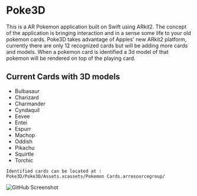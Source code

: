 # Poke3D
This is a AR Pokemon application built on Swift using ARkit2. The concept of the application is bringing interaction and
in a sense some life to your old pokemon cards. Poke3D takes advantage of Apples' new ARkit2 platform, currently there
are only 12 recognized cards but will be adding more cards and models. When a pokemon card is identified a 3d model of that pokemon will be rendered on top of the playing card.

## Current Cards with 3D models

* Bulbasaur
* Charizard
* Charmander
* Cyndaquil
* Eevee
* Entei
* Espurr
* Machop
* Oddish
* Pikachu
* Squirtle
* Torchic

```
Identified cards can be located at : Poke3D/Poke3D/Assets.xcassets/Pokemon Cards.arresourcegroup/
```
![GitHub Screenshot](http://rigohernandez.me/images/portfolio/Poke3D.PNG)
